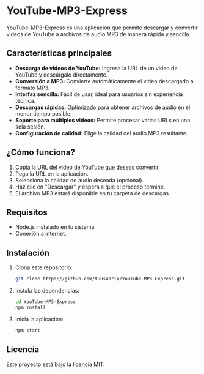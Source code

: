 # YouTube-MP3-Express

YouTube-MP3-Express es una aplicación que permite descargar y convertir videos de YouTube a archivos de audio MP3 de manera rápida y sencilla.

## Características principales

- **Descarga de videos de YouTube:** Ingresa la URL de un video de YouTube y descárgalo directamente.
- **Conversión a MP3:** Convierte automáticamente el video descargado a formato MP3.
- **Interfaz sencilla:** Fácil de usar, ideal para usuarios sin experiencia técnica.
- **Descargas rápidas:** Optimizado para obtener archivos de audio en el menor tiempo posible.
- **Soporte para múltiples videos:** Permite procesar varias URLs en una sola sesión.
- **Configuración de calidad:** Elige la calidad del audio MP3 resultante.

## ¿Cómo funciona?

1. Copia la URL del video de YouTube que deseas convertir.
2. Pega la URL en la aplicación.
3. Selecciona la calidad de audio deseada (opcional).
4. Haz clic en "Descargar" y espera a que el proceso termine.
5. El archivo MP3 estará disponible en tu carpeta de descargas.

## Requisitos

- Node.js instalado en tu sistema.
- Conexión a internet.

## Instalación

1. Clona este repositorio:
    ```bash
    git clone https://github.com/tuusuario/YouTube-MP3-Express.git
    ```
2. Instala las dependencias:
    ```bash
    cd YouTube-MP3-Express
    npm install
    ```
3. Inicia la aplicación:
    ```bash
    npm start
    ```

## Licencia

Este proyecto está bajo la licencia MIT.
